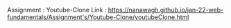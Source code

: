 Assignment : 
        Youtube-Clone
        Link : https://nanawagh.github.io/jan-22-web-fundamentals/Assignment's/Youtube-Clone/youtubeClone.html
